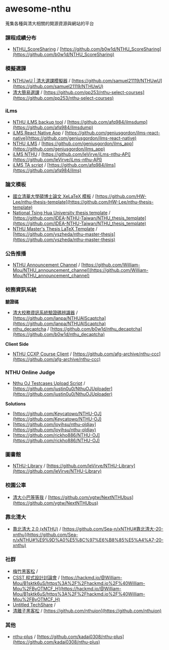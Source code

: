 # awesome-nthu
蒐集各種與清大相關的開源資源與網站的平台

### 課程成績分布

- [NTHU_ScoreSharing](https://chrome.google.com/webstore/detail/nthuscoresharing/fbbgchnopppgncdjbckkjehfchncghdf?hl=zh-TW) / [https://github.com/b0w1d/NTHU_ScoreSharing](https://github.com/b0w1d/NTHU_ScoreSharing)

### 模擬選課

- [NTHUwU | 清大選課模擬器](https://blog.enmingw32.dev/NTHUwU/) / [https://github.com/samuel21119/NTHUwU](https://github.com/samuel21119/NTHUwU)
- [清大簡易選課](https://nthu-courses.github.io/#/) / [https://github.com/pp253/nthu-select-courses](https://github.com/pp253/nthu-select-courses)

### iLms

- [NTHU iLMS backup tool](https://github.com/afq984/ilmsdump) / [https://github.com/afq984/ilmsdump](https://github.com/afq984/ilmsdump)
- [iLMS React Native App](https://github.com/geniusgordon/ilms-react-native) / [https://github.com/geniusgordon/ilms-react-native](https://github.com/geniusgordon/ilms-react-native)
- [NTHU iLMS](https://play.google.com/store/apps/details?id=com.geniusgordon.ilms) / [https://github.com/geniusgordon/ilms_app](https://github.com/geniusgordon/ilms_app)
- [iLMS NTHU](https://github.com/leVirve/iLms-nthu-API) / [https://github.com/leVirve/iLms-nthu-API](https://github.com/leVirve/iLms-nthu-API)
- [iLMS TA script](https://github.com/afq984/ilms) / [https://github.com/afq984/ilms](https://github.com/afq984/ilms)

### 論文模板

- [國立清華大學碩博士論文 XeLaTeX 模板](https://github.com/HW-Lee/nthu-thesis-template) / [https://github.com/HW-Lee/nthu-thesis-template](https://github.com/HW-Lee/nthu-thesis-template)
- [National Tsing Hua University thesis template](https://github.com/IDEA-NTHU-Taiwan/NTHU_thesis_template) / [https://github.com/IDEA-NTHU-Taiwan/NTHU_thesis_template](https://github.com/IDEA-NTHU-Taiwan/NTHU_thesis_template)
- [NTHU Master's Thesis LaTeX Template](https://github.com/yszheda/nthu-master-thesis) / [https://github.com/yszheda/nthu-master-thesis](https://github.com/yszheda/nthu-master-thesis)

### 公告推播

- [NTHU Announcement Channel](https://t.me/nthu_ipth) / [https://github.com/William-Mou/NTHU_announcement_channel](https://github.com/William-Mou/NTHU_announcement_channel)

### 校務資訊系統

**驗證碼**

- [清大校務資訊系統驗證碼辨識器](https://chrome.google.com/webstore/detail/校務資訊系統驗證碼辨識器-nthu-ais-dec/ldccmdijbmghfapebcdhefpbjmplficm) / [https://github.com/lanpa/NTHUAIScaptcha](https://github.com/lanpa/NTHUAIScaptcha)
- [nthu_decaptcha](https://github.com/b0w1d/nthu_decaptcha) / [https://github.com/b0w1d/nthu_decaptcha](https://github.com/b0w1d/nthu_decaptcha)

**Client Side**

- [NTHU CCXP Course Client](https://github.com/afg-archive/nthu-ccc) / [https://github.com/afg-archive/nthu-ccc](https://github.com/afg-archive/nthu-ccc)

### NTHU Online Judge

- [Nthu OJ Testcases Upload Script](https://github.com/justin0u0/NthuOJUploader) / [https://github.com/justin0u0/NthuOJUploader](https://github.com/justin0u0/NthuOJUploader)

**Solutions**

- [https://github.com/Keycatowo/NTHU-OJ](https://github.com/Keycatowo/NTHU-OJ)
- [https://github.com/loyihsu/nthu-oldjay](https://github.com/loyihsu/nthu-oldjay)
- [https://github.com/rickho886/NTHU-OJ](https://github.com/rickho886/NTHU-OJ)

### 圖書館

- [NTHU-Library](https://github.com/leVirve/NTHU-Library) / [https://github.com/leVirve/NTHU-Library](https://github.com/leVirve/NTHU-Library)

### 校園公車

- [清大小巴等等我](http://nextnthubus.weebly.com) / [https://github.com/ygtw/NextNTHUbus](https://github.com/ygtw/NextNTHUbus)

### 靠北清大

- [靠北清大 2.0 (xNTHU)](https://www.facebook.com/xNTHU2.0) / [https://github.com/Sea-n/xNTHU#靠北清大-20-xnthu](https://github.com/Sea-n/xNTHU#%E9%9D%A0%E5%8C%97%E6%B8%85%E5%A4%A7-20-xnthu)

### 社群

- [梅竹黑客松](https://www.facebook.com/HackMeiChu/) / 
- [CSST 程式設計討論會](http://csst.tw) / [https://hackmd.io/@William-Mou/B1sktk6uS/https%3A%2F%2Fhackmd.io%2F%40William-Mou%2FByOTMCF_H](https://hackmd.io/@William-Mou/B1sktk6uS/https%3A%2F%2Fhackmd.io%2F%40William-Mou%2FByOTMCF_H)
- [Untitled TechShare](https://untitled-tech-share-blog.vercel.app) / 
- [清離子黑客松](http://nthuion.cs.nthu.edu.tw) / [https://github.com/nthuion](https://github.com/nthuion)

### 其他

- [nthu-plus](https://github.com/kadai0308/nthu-plus) / [https://github.com/kadai0308/nthu-plus](https://github.com/kadai0308/nthu-plus)
